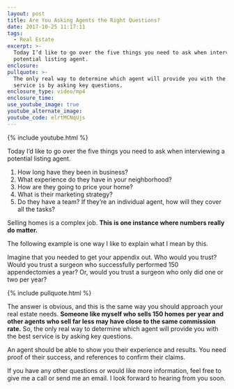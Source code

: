 ```yaml
---
layout: post
title: Are You Asking Agents the Right Questions?
date: 2017-10-25 11:17:11
tags:
  - Real Estate
excerpt: >-
  Today I’d like to go over the five things you need to ask when interviewing a
  potential listing agent.
enclosure:
pullquote: >-
  The only real way to determine which agent will provide you with the best
  service is by asking key questions.
enclosure_type: video/mp4
enclosure_time:
use_youtube_image: true
youtube_alternate_image:
youtube_code: elrtMCNqUjs
---
```



{% include youtube.html %}

Today I’d like to go over the five things you need to ask when interviewing a potential listing agent.

1. How long have they been in business?
2. What experience do they have in your neighborhood?
3. How are they going to price your home?
4. What is their marketing strategy?
5. Do they have a team? If they’re an individual agent, how will they cover all the tasks?

Selling homes is a complex job. **This is one instance where numbers really do matter.**

The following example is one way I like to explain what I mean by this.

Imagine that you needed to get your appendix out. Who would you trust? Would you trust a surgeon who successfully performed 150 appendectomies a year? Or, would you trust a surgeon who only did one or two per year?

{% include pullquote.html %}

The answer is obvious, and this is the same way you should approach your real estate needs.&nbsp;**Someone like myself who sells 150 homes per year and other agents who sell far less may have close to the same commission rate.**&nbsp;So, the only real way to determine which agent will provide you with the best service is by asking key questions.

An agent should be able to show you their experience and results. You need proof of their success, and references to confirm their claims.

If you have any other questions or would like more information, feel free to give me a call or send me an email. I look forward to hearing from you soon.